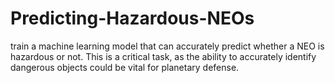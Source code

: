 # Predicting-Hazardous-NEOs
train a machine learning model that can accurately predict whether a NEO is hazardous or not. This is a critical task, as the ability to accurately identify dangerous objects could be vital for planetary defense.
